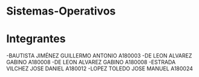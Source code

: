 # Sistemas-Operativos

# Integrantes
-BAUTISTA JIMÉNEZ GUILLERMO ANTONIO       A180003
-DE LEON ALVAREZ GABINO                   A180008
-DE LEON ALVAREZ GABINO                   A180008
-ESTRADA VILCHEZ JOSE DANIEL              A180012
-LOPEZ TOLEDO JOSE MANUEL                 A180024
